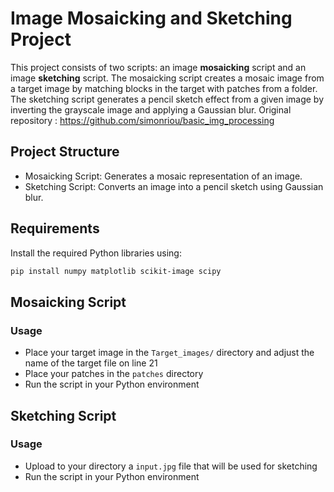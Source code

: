 # Image Mosaicking and Sketching Project

This project consists of two scripts: an image **mosaicking** script and an image **sketching** script. The mosaicking script creates a mosaic image from a target image by matching blocks in the target with patches from a folder. The sketching script generates a pencil sketch effect from a given image by inverting the grayscale image and applying a Gaussian blur.
Original repository : https://github.com/simonriou/basic_img_processing

## Project Structure

- Mosaicking Script: Generates a mosaic representation of an image.
- Sketching Script: Converts an image into a pencil sketch using Gaussian blur.

## Requirements

Install the required Python libraries using:
```bash
pip install numpy matplotlib scikit-image scipy
```

## Mosaicking Script
### Usage
- Place your target image in the `Target_images/` directory and adjust the name of the target file on line 21
- Place your patches in the `patches` directory
- Run the script in your Python environment

## Sketching Script
### Usage
- Upload to your directory a `input.jpg` file that will be used for sketching
- Run the script in your Python environment
